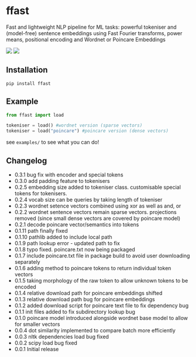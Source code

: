 # ffast
Fast and lightweight NLP pipeline for ML tasks: powerful tokeniser and (model-free) sentence embeddings using Fast Fourier transforms, power means, positional encoding and Wordnet or Poincare Embeddings

![](images/wordnet.png)
![](images/poincare.jpeg)

## Installation
`pip install ffast`

## Example
```python
from ffast import load

tokeniser = load() #wordnet version (sparse vectors)
tokeniser = load("poincare") #poincare version (dense vectors)
```

see `examples/` to see what you can do!

## Changelog
- 0.3.1 bug fix with encoder and special tokens
- 0.3.0 add padding feature to tokenisers
- 0.2.5 embedding size added to tokeniser class. customisable special tokens for tokenisers. 
- 0.2.4 vocab size can be queries by taking length of tokeniser
- 0.2.3 wordnet setence vectors combined using xor as well as and, or
- 0.2.2 wordnet sentence vectors remain sparse vectors. projections removed (since small dense vectors are covered by poincare model)
- 0.2.1 decode poincare vector/semantics into tokens
- 0.1.11 path finally fixed
- 0.1.10 pathlib added to include local path
- 0.1.9 path lookup error - updated path to fix
- 0.1.8 typo fixed. poincare.txt now being packaged
- 0.1.7 include poincare.txt file in package build to avoid user downloading separately
- 0.1.6 adding method to poincare tokens to return individual token vectors
- 0.1.5 taking morphology of the raw token to allow unknown tokens to be encoded
- 0.1.4 relative download path for poincare embeddings shifted
- 0.1.3 relative download path bug for poincare embeddings
- 0.1.2 added download script for poincare text file to fix dependency bug
- 0.1.1 init files added to fix subdirectory lookup bug
- 0.1.0 poincare model introduced alongside wordnet base model to allow for smaller vectors
- 0.0.4 dot similarity implemented to compare batch more efficiently
- 0.0.3 nltk dependencies load bug fixed
- 0.0.2 scipy load bug fixed
- 0.0.1 Initial release